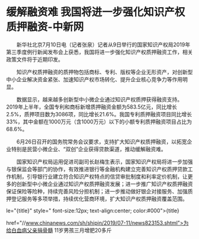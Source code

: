 # 缓解融资难 我国将进一步强化知识产权质押融资-中新网

　　新华社北京7月10日电（记者张泉）记者从9日举行的国家知识产权局2019年第三季度例行新闻发布会上获悉，我国将进一步强化知识产权质押融资工作，相关政策文件将于近期印发。

　　知识产权质押融资的质押物包括商标、专利、版权等企业无形资产，对创新型中小企业解决资金紧张、加速知识产权市场转化、提升企业核心竞争力等作用明显。

　　数据显示，越来越多创新型中小微企业通过知识产权质押获得融资支持。2019年上半年，全国专利和商标新增质押融资金额为583.5亿元，同比增长2.5%，质押项目数为3086项，同比增长21.6%。我国专利质押融资项目同比增长33%，其中金额在1000万元（含1000万元）以下的小额专利质押融资项目占比为68.6%。

　　6月26日召开的国务院常务会议要求，支持扩大知识产权质押融资，以拓宽企业特别是民营小微企业、“双创”企业获得贷款渠道，推动缓解融资难。

　　国家知识产权局运用促进司副司长赵梅生表示，国家知识产权局将进一步加强与银保监会等部门的协作，有效推进银行等金融机构建立完善知识产权质押贷款工作机制，引导银行业建立符合知识产权特点的信贷审批制度和利率定价机制，让更多的创新型中小微企业通过知识产权质押融资发展；进一步推广知识产权质押融资保证保险等险种，持续完善风险分担机制；进一步推动做好银企对接服务、加强质押登记服务等多项举措，持续优化营商环境，扩大知识产权质押融资覆盖范围。

le="{title}" style=" font-size:12px; text-align:center; color:#000">{title}

href="//www.chinanews.com/sh/shipin/2019/07-11/news823153.shtml">为给白血病父亲捐骨髓 11岁男孩三月增肥20多斤
